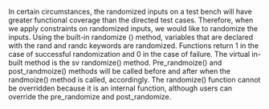 In certain circumstances, the randomized inputs on a test bench will have greater functional coverage than the directed test cases.
Therefore, when we apply constraints on randomized inputs, we would like to randomize the inputs.
Using the built-in randomize () method, variables that are declared with the rand and randc keywords are randomized. Functions return 1 in the case of successful randomization and 0 in the case of failure.
The virtual in-built method is the sv randomize() method.
Pre_randmoize() and post_randmoize() methods will be called before and after when the randmoize() method is called, accordingly.
The randomize() function cannot be overridden because it is an internal function, although users can override the pre_randomize and post_randomize.

